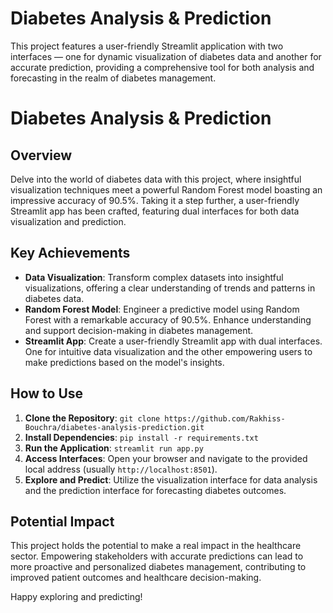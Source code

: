 # Diabetes Analysis & Prediction
This project features a user-friendly Streamlit application with two interfaces — one for dynamic visualization of diabetes data and another for accurate prediction, providing a comprehensive tool for both analysis and forecasting in the realm of diabetes management.

# Diabetes Analysis & Prediction

## Overview
Delve into the world of diabetes data with this project, where insightful visualization techniques meet a powerful Random Forest model boasting an impressive accuracy of 90.5%. Taking it a step further, a user-friendly Streamlit app has been crafted, featuring dual interfaces for both data visualization and prediction.

## Key Achievements
- **Data Visualization**: Transform complex datasets into insightful visualizations, offering a clear understanding of trends and patterns in diabetes data.
- **Random Forest Model**: Engineer a predictive model using Random Forest with a remarkable accuracy of 90.5%. Enhance understanding and support decision-making in diabetes management.
- **Streamlit App**: Create a user-friendly Streamlit app with dual interfaces. One for intuitive data visualization and the other empowering users to make predictions based on the model's insights.

## How to Use
1. **Clone the Repository**: `git clone https://github.com/Rakhiss-Bouchra/diabetes-analysis-prediction.git`
2. **Install Dependencies**: `pip install -r requirements.txt`
3. **Run the Application**: `streamlit run app.py`
4. **Access Interfaces**: Open your browser and navigate to the provided local address (usually `http://localhost:8501`).
5. **Explore and Predict**: Utilize the visualization interface for data analysis and the prediction interface for forecasting diabetes outcomes.

## Potential Impact
This project holds the potential to make a real impact in the healthcare sector. Empowering stakeholders with accurate predictions can lead to more proactive and personalized diabetes management, contributing to improved patient outcomes and healthcare decision-making.

Happy exploring and predicting!


